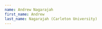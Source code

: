```yaml
--- 
name: Andrew Nagarajah  
first_name: Andrew 
last_name: Nagarajah (Carleton University) 
--- 
```

 
 